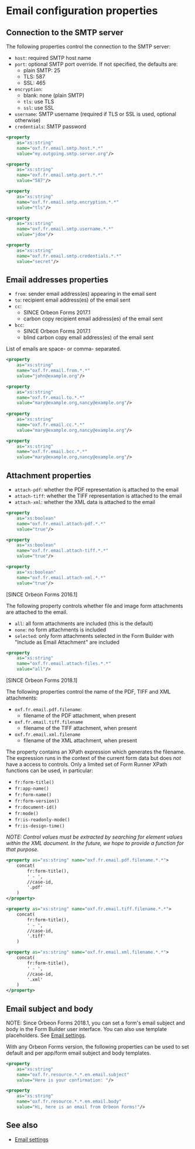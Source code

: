 # Email configuration properties



## Connection to the SMTP server

The following properties control the connection to the SMTP server:

- `host`: required SMTP host name
- `port`: optional SMTP port override. If not specified, the defaults are:
    * plain SMTP: 25
    * TLS: 587
    * SSL: 465
- `encryption`:
    * blank: none (plain SMTP)
    * `tls`: use TLS
    * `ssl`: use SSL
- `username`: SMTP username (required if TLS or SSL is used, optional otherwise)
- `credentials`: SMTP password

```xml
<property
    as="xs:string"
    name="oxf.fr.email.smtp.host.*.*"
    value="my.outgoing.smtp.server.org"/>

<property
    as="xs:string"
    name="oxf.fr.email.smtp.port.*.*"
    value="587"/>

<property
    as="xs:string"
    name="oxf.fr.email.smtp.encryption.*.*"
    value="tls"/>

<property
    as="xs:string"
    name="oxf.fr.email.smtp.username.*.*"
    value="jdoe"/>

<property
    as="xs:string"
    name="oxf.fr.email.smtp.credentials.*.*"
    value="secret"/>
```

## Email addresses properties

- `from`: sender email address(es) appearing in the email sent
- `to`: recipient email address(es) of the email sent
- `cc`:
    - SINCE Orbeon Forms 2017.1
    - carbon copy recipient email address(es) of the email sent
- `bcc`:
    - SINCE Orbeon Forms 2017.1
    - blind carbon copy email address(es) of the email sent

List of emails are space- or comma- separated.

```xml
<property
    as="xs:string"
    name="oxf.fr.email.from.*.*"
    value="john@example.org"/>

<property
    as="xs:string"
    name="oxf.fr.email.to.*.*"
    value="mary@example.org,nancy@example.org"/>
    
<property
    as="xs:string"
    name="oxf.fr.email.cc.*.*"
    value="mary@example.org,nancy@example.org"/>

<property
    as="xs:string"
    name="oxf.fr.email.bcc.*.*"
    value="mary@example.org,nancy@example.org"/>
```

## Attachment properties

- `attach-pdf`: whether the PDF representation is attached to the email
- `attach-tiff`: whether the TIFF representation is attached to the email
- `attach-xml`:  whether the XML data is attached to the email

```xml
<property
    as="xs:boolean"
    name="oxf.fr.email.attach-pdf.*.*"
    value="true"/>

<property
    as="xs:boolean"
    name="oxf.fr.email.attach-tiff.*.*"
    value="true"/>

<property
    as="xs:boolean"
    name="oxf.fr.email.attach-xml.*.*"
    value="true"/>
```

[SINCE Orbeon Forms 2016.1]

The following property controls whether file and image form attachments are attached to the email.

- `all`: all form attachments are included (this is the default)
- `none`: no form attachments is included
- `selected`: only form attachments selected in the Form Builder with "Include as Email Attachment" are included
    
```xml
<property
    as="xs:string"
    name="oxf.fr.email.attach-files.*.*"
    value="all"/>
```
    
[SINCE Orbeon Forms 2018.1]

The following properties control the name of the PDF, TIFF and XML attachments:

- `oxf.fr.email.pdf.filename`:
    - filename of the PDF attachment, when present
- `oxf.fr.email.tiff.filename`
    - filename of the TIFF attachment, when present
- `oxf.fr.email.xml.filename`
    - filename of the XML attachment, when present
    
The property contains an XPath expression which generates the filename. The expression runs in the context of the current
form data but does *not* have a access to controls. Only a limited set of Form Runner XPath functions can be used, in
particular:

- `fr:form-title()`
- `fr:app-name()`
- `fr:form-name()`
- `fr:form-version()`
- `fr:document-id()`
- `fr:mode()`
- `fr:is-readonly-mode()`
- `fr:is-design-time()`

*NOTE: Control values must be extracted by searching for element values within the XML document. In the future, we hope
to provide a function for that purpose.* 

```xml
<property as="xs:string" name="oxf.fr.email.pdf.filename.*.*">
    concat(
        fr:form-title(),
        ' - ',
        //case-id,
        '.pdf'
    )
</property>

<property as="xs:string" name="oxf.fr.email.tiff.filename.*.*">
    concat(
        fr:form-title(),
        ' - ',
        //case-id,
        '.tiff'
    )

<property as="xs:string" name="oxf.fr.email.xml.filename.*.*">
    concat(
        fr:form-title(),
        ' - ',
        //case-id,
        '.xml'
    )
</property>
```
    
## Email subject and body

NOTE: Since Orbeon Forms 2018.1, you can set a form's email subject and body in the Form Builder user interface. You can
also use template placeholders. See [Email settings](../../form-builder/email-settings.md).

With any Orbeon Forms version, the following properties can be used to set default and per app/form email subject and
body templates. 

```xml
<property 
    as="xs:string"
    name="oxf.fr.resource.*.*.en.email.subject"
    value="Here is your confirmation: "/>

<property 
    as="xs:string"
    name="oxf.fr.resource.*.*.en.email.body"
    value="Hi, here is an email from Orbeon Forms!"/>
```

## See also 

- [Email settings](../../form-builder/email-settings.md)
